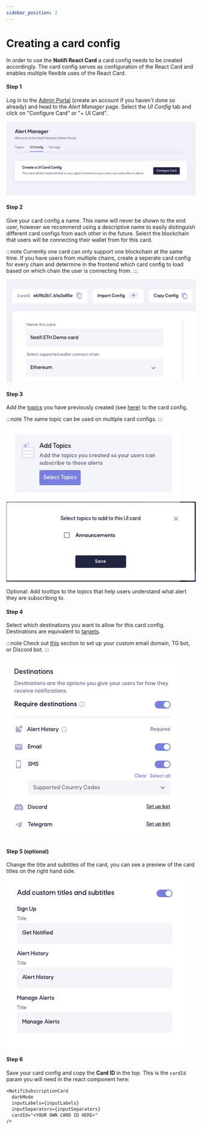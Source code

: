 ```yaml
---
sidebar_position: 2
---
```


# Creating a card config

In order to use the **Notifi React Card** a card config needs to be created accordingly.
The card config serves as configuration of the React Card and enables multiple flexible uses of the React Card.

#### Step 1

Log in to the [Admin Portal](https://admin.dev.notifi.network) (create an account if you haven't done so already) and head to the _Alert Manager_ page.
Select the _UI Config_ tab and click on "Configure Card" or "+ UI Card". 

![UI Config tab](/img/create-card-id-2.0/1.png)

#### Step 2

Give your card config a name. This name will never be shown to the end user, however we recommend using a descriptive name to easily distinguish different card configs from each other in the future.
Select the blockchain that users will be connecting their wallet from for this card. 

:::note
Currently one card can only support one blockchain at the same time. If you have users from multiple chains, create a seperate card config for every chain and determine in the frontend which card config to load based on which chain the user is connecting from. 
:::

![Naming card config](/img/create-card-id-2.0/2.png)


#### Step 3

Add the [topics](../../integration-overview/alerts-in-depth.md#topic) you have previously created (see [here](../../create-topics/)) to the card config. 

:::note
The same topic can be used on multiple card configs. 
:::

![Adding topics](/img/create-card-id-2.0/4.png)
![Adding topics popup](/img/create-card-id-2.0/3.png)

Optional: Add tooltips to the topics that help users understand what alert they are subscribing to.

#### Step 4

Select which destinations you want to allow for this card config. Destinations are equivalent to [targets](../../integration-overview/alerts-in-depth.md#target). 

:::note
Check out [this](../../alert-design/) section to set up your custom email domain, TG bot, or Discord bot.
:::

![configuring destinations](/img/create-card-id-2.0/5.png)


#### Step 5 (optional)

Change the title and subtitles of the card, you can see a preview of the card titles on the right hand side. 

![custom titles](/img/create-card-id-2.0/6.png)

#### Step 6

Save your card config and copy the **Card ID** in the top. This is the `cardId` param you will need in the react component here: 

```tsx
<NotifiSubscriptionCard
  darkMode
  inputLabels={inputLabels}
  inputSeparators={inputSeparators}
  cardId="<YOUR OWN CARD ID HERE>"
/>
```

